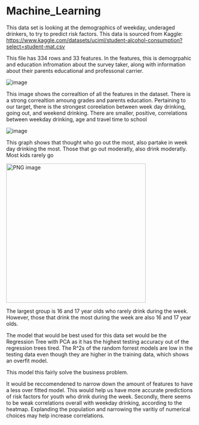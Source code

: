 # Machine_Learning

This data set is looking at the demographics of weekday, underaged drinkers, to try to predict risk factors. 
This data is sourced from Kaggle: https://www.kaggle.com/datasets/uciml/student-alcohol-consumption?select=student-mat.csv

This file has 334 rows and 33 features. In the features, this is demogrpahic and education infromation about the survey taker, along with information about their parents educational and professonal carrier. 


![image](https://github.com/kassiedancer92/Machine_Learning/assets/133593433/bc43e567-bcf5-4f1b-91d8-ca411fab8a11)

This image shows the correaltion of all the features in the dataset. There is a strong correaltion amoung grades and parents education. Pertaining to our target, there is the strongest coreelation between week day drinking, going out, and weekend drinking. There are smaller, positive, correlations between weekday drinking, age and travel time to school

![image](https://github.com/kassiedancer92/Machine_Learning/assets/133593433/d9beb0f6-8a04-4ca9-a803-cf684a758cc6)

This graph shows that thought who go out the most, also partake in week day drinking the most. Those that go out moderatly, also drink moderatly. Most kids rarely go

<img width="373" alt="PNG image" src="https://github.com/kassiedancer92/Underage_Drinking-/assets/133593433/dcd913f2-84e8-4c04-b332-3aa68929a76e">

The largest group is 16 and 17 year olds who rarely drink during the week. However, those that drink the most during the week are also 16 and 17 year olds.

The model that would be best used for this data set would be the Regression Tree with PCA as it has the highest testing accuracy out of the regression trees tired. The R^2s of the random forrest models are low in the testing data even though they are higher in the training data, which shows an overfit model. 

This model this fairly solve the business problem.

It would be reccomendened to narrow down the amount of features to have a less over fitted model. This would help us have more accurate predictions of risk factors for youth who drink during the week. Secondly, there seems to be weak correlations overall with weekday drinking, according to the heatmap. Explanding the population and narrowing the varitiy of numerical choices may help increase correlations.
